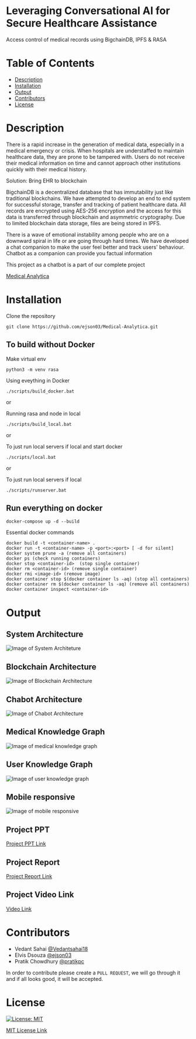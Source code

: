 # Leveraging Conversational AI for Secure Healthcare Assistance
Access control of medical records using BigchainDB, IPFS & RASA

# Table of Contents

* [Description](https://github.com/ejson03/Medical-Chatbot#description)
* [Installation](https://github.com/ejson03/Medical-Chatbot#installation)
* [Output](https://github.com/ejson03/Medical-Chatbot#output)
* [Contributors](https://github.com/ejson03/Medical-Chatbot#contributors)
* [License](https://github.com/ejson03/Medical-Chatbot#license)

# Description

There is a rapid increase in the generation of medical data, especially in a medical emergency or crisis. When hospitals are understaffed to maintain healthcare data, they are prone to be tampered with. Users do not receive their medical information on time and cannot approach other institutions quickly with their medical history.

Solution: Bring EHR to blockchain

BigchainDB is a decentralized database that has immutability just like traditional blockchains. We have attempted to develop an end to end system for successful storage, transfer and tracking of patient healthcare data. All records are encrypted using AES-256 encryption and the access for this data is transferred through blockchain and asymmetric cryptography. Due to limited blockchain data storage, files are being stored in IPFS.

There is a wave of emotional instability among people who are on a downward spiral in life or are going through hard times. We have developed a chat companion to make the user feel better and track users' behaviour. Chatbot as a companion can provide you factual information

This project as a chatbot is a part of our complete project

[Medical Analytica](https://github.com/ejson03/Medical-Analytica)


# Installation

Clone the repository
```
git clone https://github.com/ejson03/Medical-Analytica.git
```

## To build without Docker

Make virtual env
```
python3 -m venv rasa
```


Using eveything in Docker 
```
./scripts/build_docker.bat
```

or 


Running rasa and node in local 
```
./scripts/build_local.bat
```

or

To just run local servers if local and start docker
```
./scripts/local.bat
```

or 


To just run local servers if local 
```
./scripts/runserver.bat
```

## Run everything on docker

```
docker-compose up -d --build 
```


Essential docker commands
```
docker build -t <container-name> .
docker run -t <container-name> -p <port>:<port> [ -d for silent]
docker system prune -a (remove all containers)
docker ps (check running containers)
docker stop <container-id>  (stop single container)
docker rm <container-id> (remove single container)
docker rmi <image-id> (remove image)
docker container stop $(docker container ls -aq) (stop all containers)
docker container rm $(docker container ls -aq) (remove all containers)
docker container inspect <container-id>
```

# Output

## System Architecture
![Image of System Architeture](output/blockdiagram.png)

## Blockchain Architecture
![Image of Blockchain Architecture](output/blockchainarch.png)

## Chabot Architecture
![Image of Chabot Architecture](output/architecture.png)

## Medical Knowledge Graph
![Image of medical knowledge graph](output/kb.png)

## User Knowledge Graph
![Image of user knowledge graph](output/ukb.png)

## Mobile responsive
![Image of mobile responsive](output/mobile-responsive.png)

## Project PPT
[Project PPT Link](https://drive.google.com/file/d/1iaLDXMwqxdpMxPkBEmPbYyMyF46ZgYbZ/view?usp=sharing)

## Project Report
[Project Report Link](https://drive.google.com/file/d/1PQ-2ZngP3t9lCNq4PN4uc4mj5OoCK6cq/view?usp=sharing)

## Project Video  Link
[Video Link](https://drive.google.com/file/d/1t38fBO57A_LC4QA8xdyfBVDmnpVRFu6E/view?usp=sharing)


# Contributors

* Vedant Sahai [@Vedantsahai18](https://github.com/Vedantsahai18)
* Elvis Dsouza [@ejson03](https://github.com/ejson03)
* Pratik Chowdhury [@pratikpc](https://github.com/pratikpc)

In order to contribute please create a ```PULL REQUEST```, we will go through it and if all looks good, it will be accepted.

# License

[![License: MIT](https://img.shields.io/badge/License-MIT-yellow.svg)](https://opensource.org/licenses/MIT)

[MIT License Link](https://github.com/ejson03/Medical-Analytica/blob/master/LICENSE)












